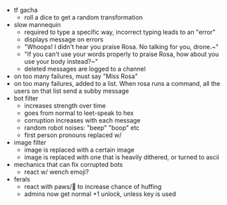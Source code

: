 - tf gacha
	- roll a dice to get a random transformation
- slow mannequin
	- required to type a specific way, incorrect typing leads to an "error"
	- displays message on errors
	- "Whoops! I didn't hear you praise Rosa. No talking for you, drone.~"
	- "If you can't use your words properly to praise Rosa, how about you use your body instead?~"
	- deleted messages are logged to a channel
- on too many failures, must say "Miss Rosa"
- on too many failures, added to a list. When rosa runs a command, all the users on that list send a subby message
- bot filter
	- increases strength over time
	- goes from normal to leet-speak to hex
	- corruption increases with each message
	- random robot noises: "beep" "boop" etc
	- first person pronouns replaced w/ 
- image filter
	- image is replaced with a certain image
	- image is replaced with one that is heavily dithered, or turned to ascii
- mechanics that can fix corrupted bots
	- react w/ wench emoji?
- ferals
	- react with paws/:feet: to increase chance of huffing
	- admins now get normal +1 unlock, unless key is used

